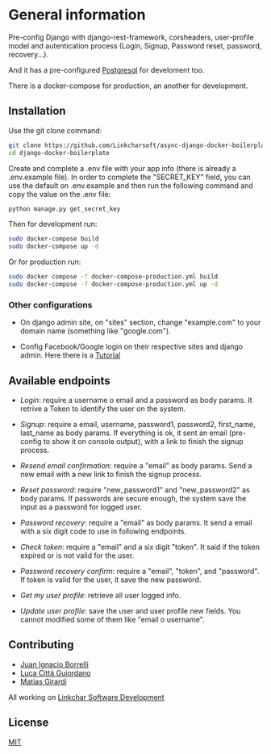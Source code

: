 # General information

Pre-config Django with django-rest-framework, corsheaders, user-profile model and autentication process (Login, Signup, Password reset, password, recovery...).

And it has a pre-configured [Postgresql](https://www.postgresql.org/) for develoment too.

There is a docker-compose for production, an another for development.

## Installation

Use the git clone command:

```bash
git clone https://github.com/Linkcharsoft/async-django-docker-boilerplate
cd django-docker-boilerplate
```

Create and complete a .env file with your app info (there is already a .env.example file).
In order to complete the "SECRET_KEY" field, you can use the default on .env.example and then run the following command and copy the value on the .env file:
```bash
python manage.py get_secret_key
```


Then for development run:
```bash
sudo docker-compose build
sudo docker-compose up -d
```

Or for production run:
```bash
sudo docker compose -f docker-compose-production.yml build
sudo docker-compose -f docker-compose-production.yml up -d
```

### Other configurations

- On django admin site, on "sites" section, change "example.com" to your domain name (something like "google.com").

- Config Facebook/Google login on their respective sites and django admin. Here there is a [Tutorial](https://djangokatya.com/2020/08/12/another-django-all-auth-tutorial/)
 


## Available endpoints

- *Login*: require a username o email and a password as body params. It retrive a Token to identify the user on the system.

- *Signup*: require a email, username, password1, password2, first_name, last_name as body params. If everything is ok, it sent an email (pre-config to show it on console output), with a link to finish the signup process.

- *Resend email confirmation*: require a "email" as body params. Send a new email with a new link to finish the signup process.

- *Reset password*: require "new_password1" and "new_password2" as body params. If passwords are secure enough, the system save the input as a password for logged user.

- *Password recovery*: require a "email" as body params. It send a email with a six digit code to use in following endpoints.

- *Check token*: require a "email" and a six digit "token". It said if the token expired or is not valid for the user.

- *Password recovery confirm*: require a "email", "token", and "password". If token is valid for the user,  it save the new password. 

- *Get my user profile*: retrieve all user logged info.

- *Update user profile*: save the user and user profile new fields. You cannot modified some of them like "email o username".

## Contributing
- [Juan Ignacio Borrelli](https://www.linkedin.com/in/juan-ignacio-borrelli/)
- [Luca Cittá Guiordano](https://www.linkedin.com/in/lucacittagiordano/)
- [Matias Girardi](https://www.linkedin.com/in/matiasgirardi)

All working on [Linkchar Software Development](https://linkchar.com/)


## License
[MIT](https://choosealicense.com/licenses/mit/)